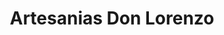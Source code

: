 ---
title: "Artesanias Don Lorenzo"
url: /san-salvador-de-jujuy-jujuy/artesanias-don-lorenzo/
shop: quiosco
---